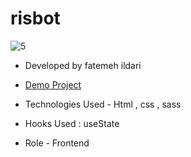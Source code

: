 # risbot
![5](https://github.com/Fatemeh-ildari/risbot/assets/135963254/345a4d4e-e10c-49ec-b4b2-3f403825e93b)
- Developed by fatemeh ildari

- [Demo Project](/https://fatemeh-ildari.github.io/risbot/)

- Technologies Used - Html , css , sass

- Hooks Used : useState 

- Role - Frontend
